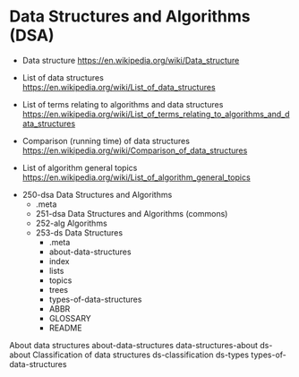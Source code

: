 # Data Structures and Algorithms (DSA)

* Data structure
https://en.wikipedia.org/wiki/Data_structure

* List of data structures
https://en.wikipedia.org/wiki/List_of_data_structures

* List of terms relating to algorithms and data structures
https://en.wikipedia.org/wiki/List_of_terms_relating_to_algorithms_and_data_structures

* Comparison (running time) of data structures
https://en.wikipedia.org/wiki/Comparison_of_data_structures

* List of algorithm general topics
https://en.wikipedia.org/wiki/List_of_algorithm_general_topics


- 250-dsa     Data Structures and Algorithms
  - .meta
  - 251-dsa   Data Structures and Algorithms (commons)
  - 252-alg   Algorithms
  - 253-ds    Data Structures
    - .meta
    - about-data-structures
    - index
    - lists
    - topics
    - trees
    - types-of-data-structures
    + ABBR
    + GLOSSARY
    + README


About data structures
  about-data-structures
  data-structures-about
  ds-about
Classification of data structures
  ds-classification
  ds-types
  types-of-data-structures
